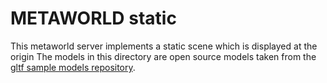 METAWORLD static
================

This metaworld server implements a static scene which is displayed at the origin
The models in this directory are open source models taken from the
[gltf sample models repository](https://github.com/KhronosGroup/glTF-Sample-Models).
